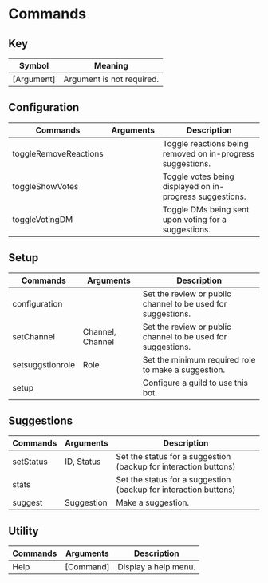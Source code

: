 # Commands

## Key 
| Symbol      | Meaning                        |
|-------------|--------------------------------|
| [Argument]  | Argument is not required.      |

## Configuration
| Commands              | Arguments | Description                                                |
|-----------------------|-----------|------------------------------------------------------------|
| toggleRemoveReactions |           | Toggle reactions being removed on in-progress suggestions. |
| toggleShowVotes       |           | Toggle votes being displayed on in-progress suggestions.   |
| toggleVotingDM        |           | Toggle DMs being sent upon voting for a suggestions.       |

## Setup
| Commands         | Arguments        | Description                                                  |
|------------------|------------------|--------------------------------------------------------------|
| configuration    |                  | Set the review or public channel to be used for suggestions. |
| setChannel       | Channel, Channel | Set the review or public channel to be used for suggestions. |
| setsuggstionrole | Role             | Set the minimum required role to make a suggestion.          |
| setup            |                  | Configure a guild to use this bot.                           |

## Suggestions
| Commands  | Arguments  | Description                                                      |
|-----------|------------|------------------------------------------------------------------|
| setStatus | ID, Status | Set the status for a suggestion (backup for interaction buttons) |
| stats     |            | Set the status for a suggestion (backup for interaction buttons) |
| suggest   | Suggestion | Make a suggestion.                                               |

## Utility
| Commands | Arguments | Description          |
|----------|-----------|----------------------|
| Help     | [Command] | Display a help menu. |

